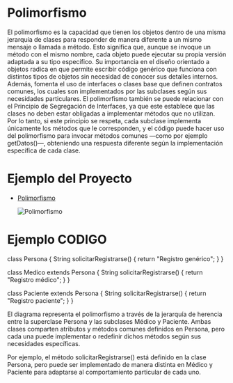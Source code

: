 # Polimorfismo

El polimorfismo es la capacidad que tienen los objetos dentro de una misma jerarquía de clases para responder de manera diferente a un mismo mensaje o llamada a método. 
Esto significa que, aunque se invoque un método con el mismo nombre, cada objeto puede ejecutar su propia versión adaptada a su tipo específico.
Su importancia en el diseño orientado a objetos radica en que permite escribir código genérico que funciona con distintos tipos de objetos sin necesidad de conocer sus detalles internos. 
Además, fomenta el uso de interfaces o clases base que definen contratos comunes, los cuales son implementados por las subclases según sus necesidades particulares.
El polimorfismo también se puede relacionar con el Principio de Segregación de Interfaces, ya que este establece que las clases no deben estar obligadas a implementar métodos que no utilizan. 
Por lo tanto, si este principio se respeta, cada subclase implementa únicamente los métodos que le corresponden, y el código puede hacer uso del polimorfismo para invocar métodos comunes —como por ejemplo getDatos()—, obteniendo una respuesta diferente según la implementación específica de cada clase.

# Ejemplo del Proyecto 

* [Polimorfismo](https://drive.google.com/file/d/1pEgJMDhQB8PJhytlgOwEFiEF_Cae_2Tu/view?usp=sharing)

  ![Polimorfismo](https://github.com/user-attachments/assets/c85e6e19-d355-4220-99a7-f9ccdcaf95b1)




# Ejemplo CODIGO

class Persona {
    String solicitarRegistrarse() {
        return "Registro genérico";
    }
}

class Medico extends Persona {
    String solicitarRegistrarse() {
        return "Registro médico";
    }
}

class Paciente extends Persona {
    String solicitarRegistrarse() {
        return "Registro paciente";
    }
}

El diagrama representa el polimorfismo a través de la jerarquía de herencia entre la superclase Persona y las subclases Médico y Paciente. Ambas clases comparten atributos y métodos comunes definidos en Persona, pero cada una puede implementar o redefinir dichos métodos según sus necesidades específicas.

Por ejemplo, el método solicitarRegistrarse() está definido en la clase Persona, pero puede ser implementado de manera distinta en Médico y Paciente para adaptarse al comportamiento particular de cada uno.
